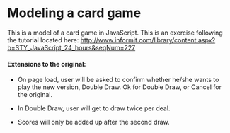 # Modeling a card game

This is a model of a card game in JavaScript. This is an exercise following the tutorial located here: http://www.informit.com/library/content.aspx?b=STY_JavaScript_24_hours&seqNum=227

#### Extensions to the original:

- On page load, user will be asked to confirm whether he/she wants to play the new version, Double Draw. Ok for Double Draw, or Cancel for the original.

- In Double Draw, user will get to draw twice per deal.

- Scores will only be added up after the second draw.
